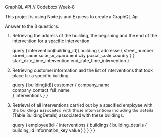 
GraphQL API // Codeboxx Week-8

This project is using Node.js and Express to create a GraphQL Api.

Answer to the 3 questions:

1. Retrieving the address of the building, the beginning and the end of the intervention for a specific intervention.

    query {
        intervention(building_id){
            building {
                addresse {
                    street_number
                    street_name
                    suite_or_apartment
                    city
                    postal_code
                    country
                }
            }
            start_date_time_intervention
            end_date_time_intervention
        }

2. Retrieving customer information and the list of interventions that took place for a specific building.

    query {
        building(id){
            customer {
                company_name
                company_contact_full_name              
            }
            interventions
        }
    }

3. Retrieval of all interventions carried out by a specified employee with the buildings associated with these interventions including the details (Table BuildingDetails) associated with these buildings.

    query {
        employee(id) {
            interventions {
                buildings {
                    building_details {
                        building_id
                        information_key
                        value
                    }
                }
            }
        }
    }





